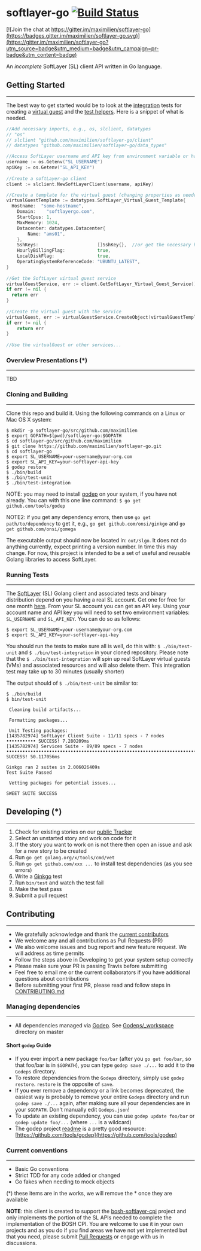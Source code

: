 softlayer-go [![Build Status](https://travis-ci.org/maximilien/softlayer-go.svg?branch=master)](https://travis-ci.org/maximilien/softlayer-go#)
============

[![Join the chat at https://gitter.im/maximilien/softlayer-go](https://badges.gitter.im/maximilien/softlayer-go.svg)](https://gitter.im/maximilien/softlayer-go?utm_source=badge&utm_medium=badge&utm_campaign=pr-badge&utm_content=badge)

An *incomplete* SoftLayer (SL) client API written in Go language.

## Getting Started
------------------

The best way to get started would be to look at the [integration](integration) tests for creating a [virtual guest](https://github.com/maximilien/softlayer-go/blob/master/integration/virtual_guest_lifecycle/virtual_guest_lifecycle_test.go) and the [test helpers](test_helpers). Here is a snippet of what is needed.

```go
//Add necessary imports, e.g., os, slclient, datatypes
// "os"
// slclient "github.com/maximilien/softlayer-go/client"
// datatypes "github.com/maximilien/softlayer-go/data_types"

//Access SoftLayer username and API key from environment variable or hardcode here
username := os.Getenv("SL_USERNAME")
apiKey := os.Getenv("SL_API_KEY")
	
//Create a softLayer-go client
client := slclient.NewSoftLayerClient(username, apiKey)

//Create a template for the virtual guest (changing properties as needed)
virtualGuestTemplate := datatypes.SoftLayer_Virtual_Guest_Template{
  Hostname:  "some-hostname",
	Domain:    "softlayergo.com",
	StartCpus: 1,
	MaxMemory: 1024,
	Datacenter: datatypes.Datacenter{
		Name: "ams01",
	},
	SshKeys:                      []SshKey{},  //or get the necessary keys and add here
	HourlyBillingFlag:            true,
	LocalDiskFlag:                true,
	OperatingSystemReferenceCode: "UBUNTU_LATEST",
}
	
//Get the SoftLayer virtual guest service
virtualGuestService, err := client.GetSoftLayer_Virtual_Guest_Service()
if err != nil {
  return err
}
	
//Create the virtual guest with the service
virtualGuest, err := virtualGuestService.CreateObject(virtualGuestTemplate)
if err != nil {
	return err
}
	
//Use the virtualGuest or other services...
```

### Overview Presentations (*)
--------------------------

TBD

### Cloning and Building
------------------------

Clone this repo and build it. Using the following commands on a Linux or Mac OS X system:

```
$ mkdir -p softlayer-go/src/github.com/maximilien
$ export GOPATH=$(pwd)/softlayer-go:$GOPATH
$ cd softlayer-go/src/github.com/maximilien
$ git clone https://github.com/maximilien/softlayer-go.git
$ cd softlayer-go
$ export SL_USERNAME=your-username@your-org.com
$ export SL_API_KEY=your-softlayer-api-key
$ godep restore
$ ./bin/build
$ ./bin/test-unit
$ ./bin/test-integration
```

NOTE: you may need to install [godep](https://github.com/tools/godep) on your system, if you have not already. You can with this one line command: `$ go get github.com/tools/godep`

NOTE2: if you get any dependency errors, then use `go get path/to/dependency` to get it, e.g., `go get github.com/onsi/ginkgo` and `go get github.com/onsi/gomega`

The executable output should now be located in: `out/slgo`. It does not do anything currently, expect printing a version number. In time this may change. For now, this project is intended to be a set of useful and reusable Golang libraries to access SoftLayer.

### Running Tests
-----------------

The [SoftLayer](http://www.softlayer.com) (SL) Golang client and associated tests and binary distribution depend on you having a real SL account. Get one for free for one month [here](http://www.softlayer.com/info/free-cloud). From your SL account you can get an API key. Using your account name and API key you will need to set two environment variables: `SL_USERNAME` and `SL_API_KEY`. You can do so as follows:

```
$ export SL_USERNAME=your-username@your-org.com
$ export SL_API_KEY=your-softlayer-api-key
```

You should run the tests to make sure all is well, do this with: `$ ./bin/test-unit` and `$ ./bin/test-integration` in your cloned repository. Please note that the `$ ./bin/test-integration` will spin up real SoftLayer virtual guests (VMs) and associated resources and will also delete them. This integration test may take up to 30 minutes (usually shorter)

The output should of `$ ./bin/test-unit` be similar to:

```
$ ./bin/build
$ bin/test-unit

 Cleaning build artifacts...

 Formatting packages...

 Unit Testing packages:
[1435782974] SoftLayer Client Suite - 11/11 specs - 7 nodes ••••••••••• SUCCESS! 7.280209ms
[1435782974] Services Suite - 89/89 specs - 7 nodes ••••••••••••••••••••••••••••••••••••••••••••••••••••••••••••••••••••••••••••••••••••••••• SUCCESS! 50.117056ms

Ginkgo ran 2 suites in 2.006026409s
Test Suite Passed

 Vetting packages for potential issues...

SWEET SUITE SUCCESS
```

## Developing (*)
-----------------

1. Check for existing stories on our [public Tracker](https://www.pivotaltracker.com/n/projects/1344876)
2. Select an unstarted story and work on code for it
3. If the story you want to work on is not there then open an issue and ask for a new story to be created
4. Run `go get golang.org/x/tools/cmd/vet`
5. Run `go get github.com/xxx ...` to install test dependencies (as you see errors)
6. Write a [Ginkgo](https://github.com/onsi/ginkgo) test
7. Run `bin/test` and watch the test fail
8. Make the test pass
9. Submit a pull request

## Contributing
---------------

* We gratefully acknowledge and thank the [current contributors](https://github.com/maximilien/softlayer-go/graphs/contributors)
* We welcome any and all contributions as Pull Requests (PR)
* We also welcome issues and bug report and new feature request. We will address as time permits
* Follow the steps above in Developing to get your system setup correctly
* Please make sure your PR is passing Travis before submitting
* Feel free to email me or the current collaborators if you have additional questions about contributions
* Before submitting your first PR, please read and follow steps in [CONTRIBUTING.md](CONTRIBUTING.md)

### Managing dependencies
-------------------------

* All dependencies managed via [Godep](https://github.com/tools/godep). See [Godeps/_workspace](https://github.com/maximilien/softlayer-go/tree/master/Godeps/_workspace) directory on master

#### Short `godep` Guide
* If you ever import a new package `foo/bar` (after you `go get foo/bar`, so that foo/bar is in `$GOPATH`), you can type `godep save ./...` to add it to the `Godeps` directory.
* To restore dependencies from the `Godeps` directory, simply use `godep restore`. `restore` is the opposite of `save`.
* If you ever remove a dependency or a link becomes deprecated, the easiest way is probably to remove your entire `Godeps` directory and run `godep save ./...` again, after making sure all your dependencies are in your `$GOPATH`. Don't manually edit `Godeps.json`!
* To update an existing dependency, you can use `godep update foo/bar` or `godep update foo/...` (where `...` is a wildcard)
* The godep project [readme](https://github.com/tools/godep/README.md) is a pretty good resource: [https://github.com/tools/godep](https://github.com/tools/godep)

### Current conventions
-----------------------

* Basic Go conventions
* Strict TDD for any code added or changed
* Go fakes when needing to mock objects

(*) these items are in the works, we will remove the * once they are available

**NOTE**: this client is created to support the [bosh-softlayer-cpi](https://github.com/maximilien/bosh-softlayer-cpi) project and only implements the portion of the SL APIs needed to complete the implementation of the BOSH CPI. You are welcome to use it in your own projects and as you do if you find areas we have not yet implemented but that you need, please submit [Pull Requests](https://help.github.com/articles/using-pull-requests/) or engage with us in discussions.
